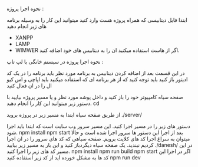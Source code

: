 نحوه اجرا پروژه :

ابتدا فایل دیتابیسی که همراه پروژه هست وارد کنید میتوانید این کار را به وسیله برنامه های زیر انجام دهید
 - XANPP
 - LAMP
 - WIMWER
 اگر از هاست استفاده میکنید ان را به دیتابیس های خود اضافه کنید.


 نحوه اجرا پروژه در سیستم خانگی یا لپ تاپ : 

 در این قسمت بعد از اضافه کردن دینابیس به برنامه مورد نظر باید برنامه را در یک کد ادیتور باز کنید 
 باید توجه کنید که از هر برنامه ای که استفاده میکنید باید اپاچی و اس کیو ال را در ان فعال کنید

 صفحه سیاه کامپیوتر خود را باز کنید و داخل پوشه مورد نظر و یا مسیر پروژه بیایید با دستور زیر میتوانید این کار را انجام دهید.
 cd 
 
 از طریق صفحه سیاه ابتدا به  مسیر زیر در پروژه بروید 
 ./server/
 
 دستور های زیر را در مسیر اجرا کنید. این مسیر سرور وب سایت است که ابتدا باید اجرا شود.
 npm install
 npm start
بعد از اجرا این دستور ها سرور اجرا شده است و حالا میتوان به سراغ اجرا کد های کلایت برویم.
صفحه سیاهی که کد های سرور را در ان اجرا کردیم نبندید.
یک صفحه سیاه دیگردباز کنید و این بار به مسیر زیر بیایید
./danesh/
در این مسیر کد های زیر را اجرا کنید.
npm install
npm run build
npm start 
اگر در اجرا این کد ها به مشکل خورده اید از کد زیر استفاده کنید
npm run dev

